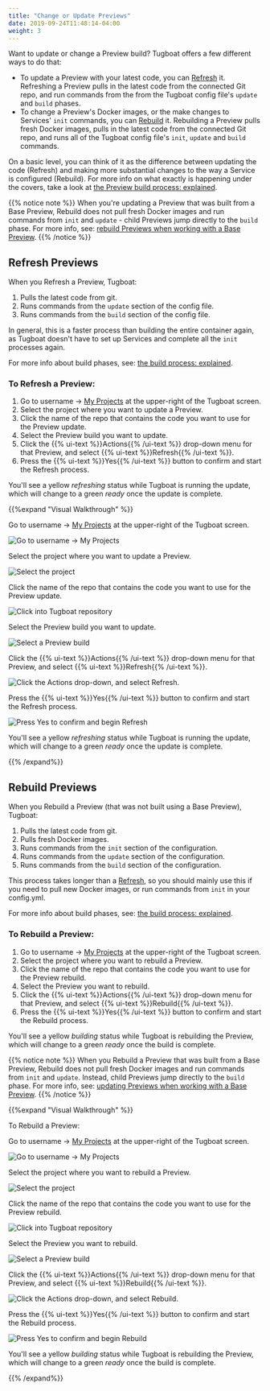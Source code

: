 ```yaml
---
title: "Change or Update Previews"
date: 2019-09-24T11:48:14-04:00
weight: 3
---
```


Want to update or change a Preview build? Tugboat offers a few different ways to
do that:

- To update a Preview with your latest code, you can
  [Refresh](#refresh-previews) it. Refreshing a Preview pulls in the latest code
  from the connected Git repo, and run commands from the from the Tugboat config
  file's `update` and `build` phases.
- To change a Preview's Docker images, or the make changes to Services' `init`
  commands, you can [Rebuild](#rebuild-previews) it. Rebuilding a Preview pulls
  fresh Docker images, pulls in the latest code from the connected Git repo, and
  runs all of the Tugboat config file's `init`, `update` and `build` commands.

On a basic level, you can think of it as the difference between updating the
code (Refresh) and making more substantial changes to the way a Service is
configured (Rebuild). For more info on what exactly is happening under the
covers, take a look at
[the Preview build process: explained](../../preview-deep-dive/how-previews-work/#the-build-process-explained).

{{% notice note %}} When you're updating a Preview that was built from a Base
Preview, Rebuild does not pull fresh Docker images and run commands from `init`
and `update` - child Previews jump directly to the `build` phase. For more info,
see:
[rebuild Previews when working with a Base Preview](../../work-with-base-previews/building-new-previews).
{{% /notice %}}

## Refresh Previews

When you Refresh a Preview, Tugboat:

1. Pulls the latest code from git.
2. Runs commands from the `update` section of the config file.
3. Runs commands from the `build` section of the config file.

In general, this is a faster process than building the entire container again,
as Tugboat doesn't have to set up Services and complete all the `init` processes
again.

For more info about build phases, see:
[the build process: explained](../../preview-deep-dive/how-previews-work/#the-build-process-explained).

### To Refresh a Preview:

1. Go to username -> [My Projects](https://dashboard.tugboat.qa/projects) at the
   upper-right of the Tugboat screen.
2. Select the project where you want to update a Preview.
3. Click the name of the repo that contains the code you want to use for the
   Preview update.
4. Select the Preview build you want to update.
5. Click the {{% ui-text %}}Actions{{% /ui-text %}} drop-down menu for that
   Preview, and select {{% ui-text %}}Refresh{{% /ui-text %}}.
6. Press the {{% ui-text %}}Yes{{% /ui-text %}} button to confirm and start the
   Refresh process.

You'll see a yellow _refreshing_ status while Tugboat is running the update,
which will change to a green _ready_ once the update is complete.

{{%expand "Visual Walkthrough" %}}

Go to username -> [My Projects](https://dashboard.tugboat.qa/projects) at the
upper-right of the Tugboat screen.

![Go to username -> My Projects](/_images/go-to-user-my-projects.png)

Select the project where you want to update a Preview.

![Select the project](/_images/select-a-project.png)

Click the name of the repo that contains the code you want to use for the
Preview update.

![Click into Tugboat repository](/_images/click-into-tugboat-repository.png)

Select the Preview build you want to update.

![Select a Preview build](/_images/select-a-preview.png)

Click the {{% ui-text %}}Actions{{% /ui-text %}} drop-down menu for that
Preview, and select {{% ui-text %}}Refresh{{% /ui-text %}}.

![Click the Actions drop-down, and select Refresh.](/_images/preview-action-refresh.png)

Press the {{% ui-text %}}Yes{{% /ui-text %}} button to confirm and start the
Refresh process.

![Press Yes to confirm and begin Refresh](/_images/preview-action-confirm-refresh.png)

You'll see a yellow _refreshing_ status while Tugboat is running the update,
which will change to a green _ready_ once the update is complete.

{{% /expand%}}

## Rebuild Previews

When you Rebuild a Preview (that was not built using a Base Preview), Tugboat:

1. Pulls the latest code from git.
2. Pulls fresh Docker images.
3. Runs commands from the `init` section of the configuration.
4. Runs commands from the `update` section of the configuration.
5. Runs commands from the `build` section of the configuration.

This process takes longer than a [Refresh](#refresh-previews), so you should
mainly use this if you need to pull new Docker images, or run commands from
`init` in your config.yml.

For more info about build phases, see:
[the build process: explained](../../preview-deep-dive/how-previews-work/#the-build-process-explained).

### To Rebuild a Preview:

1. Go to username -> [My Projects](https://dashboard.tugboat.qa/projects) at the
   upper-right of the Tugboat screen.
2. Select the project where you want to rebuild a Preview.
3. Click the name of the repo that contains the code you want to use for the
   Preview rebuild.
4. Select the Preview you want to rebuild.
5. Click the {{% ui-text %}}Actions{{% /ui-text %}} drop-down menu for that
   Preview, and select {{% ui-text %}}Rebuild{{% /ui-text %}}.
6. Press the {{% ui-text %}}Yes{{% /ui-text %}} button to confirm and start the
   Rebuild process.

You'll see a yellow _building_ status while Tugboat is rebuilding the Preview,
which will change to a green _ready_ once the build is complete.

{{% notice note %}} When you Rebuild a Preview that was built from a Base
Preview, Rebuild does not pull fresh Docker images and run commands from `init`
and `update`. Instead, child Previews jump directly to the `build` phase. For
more info, see:
[updating Previews when working with a Base Preview](../../work-with-base-previews/building-new-previews/).
{{% /notice %}}

{{%expand "Visual Walkthrough" %}}

To Rebuild a Preview:

Go to username -> [My Projects](https://dashboard.tugboat.qa/projects) at the
upper-right of the Tugboat screen.

![Go to username -> My Projects](/_images/go-to-user-my-projects.png)

Select the project where you want to rebuild a Preview.

![Select the project](/_images/select-a-project.png)

Click the name of the repo that contains the code you want to use for the
Preview rebuild.

![Click into Tugboat repository](/_images/click-into-tugboat-repository.png)

Select the Preview you want to rebuild.

![Select a Preview build](/_images/select-a-preview.png)

Click the {{% ui-text %}}Actions{{% /ui-text %}} drop-down menu for that
Preview, and select {{% ui-text %}}Rebuild{{% /ui-text %}}.

![Click the Actions drop-down, and select Rebuild.](/_images/preview-action-rebuild.png)

Press the {{% ui-text %}}Yes{{% /ui-text %}} button to confirm and start the
Rebuild process.

![Press Yes to confirm and begin Rebuild](/_images/preview-action-confirm-rebuild.png)

You'll see a yellow _building_ status while Tugboat is rebuilding the Preview,
which will change to a green _ready_ once the build is complete.

{{% /expand%}}
